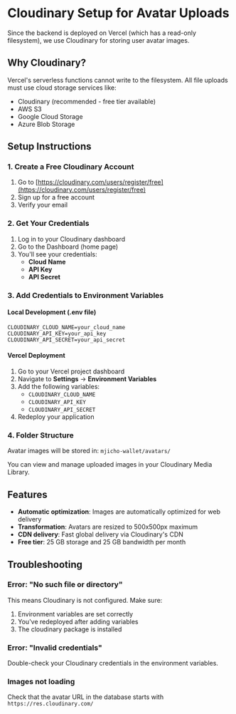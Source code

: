 # Cloudinary Setup for Avatar Uploads

Since the backend is deployed on Vercel (which has a read-only filesystem), we use Cloudinary for storing user avatar images.

## Why Cloudinary?

Vercel's serverless functions cannot write to the filesystem. All file uploads must use cloud storage services like:
- Cloudinary (recommended - free tier available)
- AWS S3
- Google Cloud Storage
- Azure Blob Storage

## Setup Instructions

### 1. Create a Free Cloudinary Account

1. Go to [https://cloudinary.com/users/register/free](https://cloudinary.com/users/register/free)
2. Sign up for a free account
3. Verify your email

### 2. Get Your Credentials

1. Log in to your Cloudinary dashboard
2. Go to the Dashboard (home page)
3. You'll see your credentials:
   - **Cloud Name**
   - **API Key**
   - **API Secret**

### 3. Add Credentials to Environment Variables

#### Local Development (.env file)
```env
CLOUDINARY_CLOUD_NAME=your_cloud_name
CLOUDINARY_API_KEY=your_api_key
CLOUDINARY_API_SECRET=your_api_secret
```

#### Vercel Deployment
1. Go to your Vercel project dashboard
2. Navigate to **Settings** → **Environment Variables**
3. Add the following variables:
   - `CLOUDINARY_CLOUD_NAME`
   - `CLOUDINARY_API_KEY`
   - `CLOUDINARY_API_SECRET`
4. Redeploy your application

### 4. Folder Structure

Avatar images will be stored in: `mjicho-wallet/avatars/`

You can view and manage uploaded images in your Cloudinary Media Library.

## Features

- **Automatic optimization**: Images are automatically optimized for web delivery
- **Transformation**: Avatars are resized to 500x500px maximum
- **CDN delivery**: Fast global delivery via Cloudinary's CDN
- **Free tier**: 25 GB storage and 25 GB bandwidth per month

## Troubleshooting

### Error: "No such file or directory"
This means Cloudinary is not configured. Make sure:
1. Environment variables are set correctly
2. You've redeployed after adding variables
3. The cloudinary package is installed

### Error: "Invalid credentials"
Double-check your Cloudinary credentials in the environment variables.

### Images not loading
Check that the avatar URL in the database starts with `https://res.cloudinary.com/`
